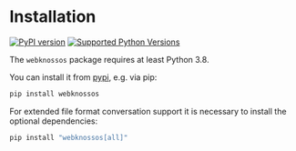 # Installation

[![PyPI version](https://img.shields.io/pypi/v/webknossos)](https://pypi.python.org/pypi/webknossos)
[![Supported Python Versions](https://img.shields.io/pypi/pyversions/webknossos.svg)](https://pypi.python.org/pypi/webknossos)

The `webknossos` package requires at least Python 3.8.

You can install it from [pypi](https://pypi.org/project/webknossos/), e.g. via pip:

```bash
pip install webknossos
```

For extended file format conversation support it is necessary to install the optional dependencies:

```bash
pip install "webknossos[all]"
```
